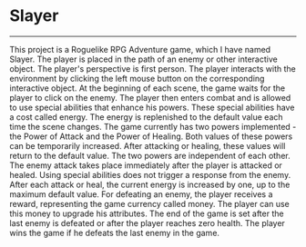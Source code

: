 <h1>Slayer</h1><hr>
This project is a Roguelike RPG Adventure game, which I have named Slayer.
The player is placed in the path of an enemy or other interactive object. The player's perspective is first person.
The player interacts with the environment by clicking the left mouse button on the corresponding interactive object. At the beginning of each scene, the game waits for the player to click on the enemy. 
The player then enters combat and is allowed to use special abilities that enhance his powers. These special abilities have a cost called energy. The energy is replenished to the default value each time the scene changes. 
The game currently has two powers implemented - the Power of Attack and the Power of Healing.
Both values of these powers can be temporarily increased. After attacking or healing, these values will return to the default value. The two powers are independent of each other.
The enemy attack takes place immediately after the player is attacked or healed.
Using special abilities does not trigger a response from the enemy.
After each attack or heal, the current energy is increased by one, up to the maximum default value.
For defeating an enemy, the player receives a reward, representing the game currency called money. The player can use this money to upgrade his attributes.
The end of the game is set after the last enemy is defeated or after the player reaches zero health.
The player wins the game if he defeats the last enemy in the game.
